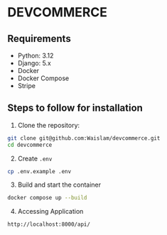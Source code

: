 # DEVCOMMERCE

## Requirements
- Python: 3.12
- Django: 5.x
- Docker
- Docker Compose
- Stripe

## Steps to follow for installation
1. Clone the repository:
```sh
git clone git@github.com:Waislam/devcommerce.git
cd devcommerce
```
2. Create `.env`
```sh
cp .env.example .env
```
3. Build and start the container
```sh
docker compose up --build
```
4. Accessing Application
```sh
http://localhost:8000/api/
```